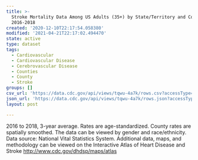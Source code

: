 ```yaml
---
title: >-
  Stroke Mortality Data Among US Adults (35+) by State/Territory and County –
  2016-2018
created: '2020-12-10T22:17:54.058380'
modified: '2021-04-21T22:17:02.494470'
state: active
type: dataset
tags:
  - Cardiovascular
  - Cardiovascular Disease
  - Cerebrovascular Disease
  - Counties
  - County
  - Stroke
groups: []
csv_url: 'https://data.cdc.gov/api/views/tqwu-4a7k/rows.csv?accessType=DOWNLOAD'
json_url: 'https://data.cdc.gov/api/views/tqwu-4a7k/rows.json?accessType=DOWNLOAD'
layout: post

---
```

2016 to 2018, 3-year average. Rates are age-standardized. County rates are spatially smoothed. The data can be viewed by gender and race/ethnicity. Data source: National Vital Statistics System. Additional data, maps, and methodology can be viewed on the Interactive Atlas of Heart Disease and Stroke http://www.cdc.gov/dhdsp/maps/atlas
